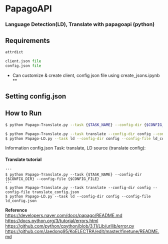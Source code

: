 # PapagoAPI
### Language Detection(LD), Translate with papagoapi (python)

## Requirements 
```python 
attrdict
```
```python
client.json file
config.json file
```

* Can customize & create client, config json file using create_jsons.ipynb **

## Setting config.json 



## How to Run 
```bash
$ python Papago-Translate.py --task {$TASK_NAME} --config-dir {$CONFIG_DIR} --config-file {$CONFIG_FILE}   
```

```bash
$ python Papago-Translate.py --task translate --config-dir config --config-file translate_config.json
$ python Papago-LD.py --task ld --config-dir config --config-file ld_config.json
```

Information config.json 
Task: translate, LD
source (translate config):  

#### Translate tutorial
    '''
    $ python Papago-Translate.py --task {$TASK_NAME} --config-dir {$CONFIG_DIR} --config-file {$CONFIG_FILE}   
    '''
    $ python Papago-Translate.py --task translate --config-dir config --config-file translate_config.json
    $ python Papago-LD.py --task ld --config-dir config --config-file ld_config.json
   
**Reference**   
https://developers.naver.com/docs/papago/README.md   
https://docs.python.org/3/tutorial/errors.html   
https://github.com/python/cpython/blob/3.11/Lib/urllib/error.py
https://github.com/Jaedong95/KoELECTRA/edit/master/finetune/README.md
